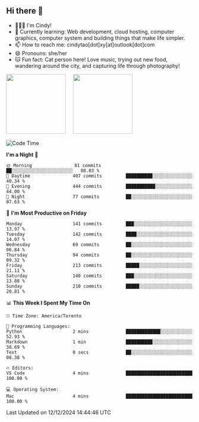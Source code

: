 ## Hi there 👋

<!--
**xinyue296/xinyue296** is a ✨ _special_ ✨ repository because its `README.md` (this file) appears on your GitHub profile.

Here are some ideas to get you started:

- 🔭 I’m currently working on ...
- 🌱 I’m currently learning ...
- 👯 I’m looking to collaborate on ...
- 🤔 I’m looking for help with ...
- 💬 Ask me about ...
- 📫 How to reach me: ...
- 😄 Pronouns: ...
- ⚡ Fun fact: ...
-->
- 👩🏻‍💻 I'm Cindy!
- 🌱 Currently learning: Web development, cloud hosting, computer graphics, computer system and building things that make life simpler.
- 📫 How to reach me: cindytao[dot]xy[at]outlook[dot]com
- 😄 Pronouns: she/her
- 🐱 Fun fact: Cat person here! Love music, trying out new food, wandering around the city, and capturing life through photography!

<!--Github Status: start-->
<div align="left">
  <img height="160em" src="https://github-readme-stats-topaz-two-25.vercel.app/api?username=xinyue296&theme=react&show_icons=true&count_private=true&include_orgs=true&hide=contribs,issues" />
    &nbsp;&nbsp;&nbsp;
  <img height="160em" src="https://github-readme-stats-cindy-taos-projects.vercel.app/api/top-langs/?username=xinyue296&theme=react&count_private=true&include_orgs=true&layout=compact" />
</div>
<!-- Github Status: end-->

<!--START_SECTION:waka-->
![Code Time](http://img.shields.io/badge/Code%20Time-185%20hrs%2043%20mins-blue)

**I'm a Night 🦉** 

```text
🌞 Morning                81 commits          ██░░░░░░░░░░░░░░░░░░░░░░░   08.03 % 
🌆 Daytime                407 commits         ██████████░░░░░░░░░░░░░░░   40.34 % 
🌃 Evening                444 commits         ███████████░░░░░░░░░░░░░░   44.00 % 
🌙 Night                  77 commits          ██░░░░░░░░░░░░░░░░░░░░░░░   07.63 % 
```
📅 **I'm Most Productive on Friday** 

```text
Monday                   141 commits         ███░░░░░░░░░░░░░░░░░░░░░░   13.97 % 
Tuesday                  142 commits         ████░░░░░░░░░░░░░░░░░░░░░   14.07 % 
Wednesday                69 commits          ██░░░░░░░░░░░░░░░░░░░░░░░   06.84 % 
Thursday                 94 commits          ██░░░░░░░░░░░░░░░░░░░░░░░   09.32 % 
Friday                   213 commits         █████░░░░░░░░░░░░░░░░░░░░   21.11 % 
Saturday                 140 commits         ███░░░░░░░░░░░░░░░░░░░░░░   13.88 % 
Sunday                   210 commits         █████░░░░░░░░░░░░░░░░░░░░   20.81 % 
```


📊 **This Week I Spent My Time On** 

```text
🕑︎ Time Zone: America/Toronto

💬 Programming Languages: 
Python                   2 mins              █████████████░░░░░░░░░░░░   52.93 % 
Markdown                 1 min               ██████████░░░░░░░░░░░░░░░   38.69 % 
Text                     0 secs              ██░░░░░░░░░░░░░░░░░░░░░░░   08.38 % 

🔥 Editors: 
VS Code                  4 mins              █████████████████████████   100.00 % 

💻 Operating System: 
Mac                      4 mins              █████████████████████████   100.00 % 
```


 Last Updated on 12/12/2024 14:44:46 UTC
<!--END_SECTION:waka-->
